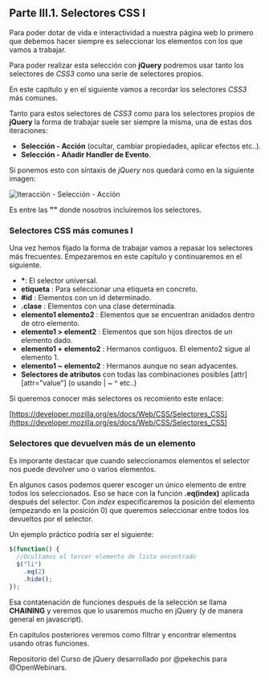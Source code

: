 ## Parte III.1. Selectores CSS I

Para poder dotar de vida e interactividad a nuestra página web lo primero que debemos hacer siempre es seleccionar los elementos con los que vamos a trabajar.

Para poder realizar esta selección con **jQuery** podremos usar tanto los selectores de _CSS3_ como una serie de selectores propios.

En este capítulo y en el siguiente vamos a recordar los selectores _CSS3_ más comunes.

Tanto para estos selectores de _CSS3_ como para los selectores propios de **jQuery** la forma de trabajar suele ser siempre la misma, una de estas dos iteraciones:

- **Selección - Acción** (ocultar, cambiar propiedades, aplicar efectos etc..).
- **Selección - Añadir Handler de Evento**.

Si ponemos esto con síntaxis de _jQuery_ nos quedará como en la siguiente imagen:

![Iteracción - Selección - Acción](img/iteracion_seleccion_accion.png)

Es entre las **""** donde nosotros incluiremos los selectores.

### Selectores CSS más comunes I

Una vez hemos fijado la forma de trabajar vamos a repasar los selectores más frecuentes. Empezaremos en este capítulo y continuaremos en el siguiente.

- **\***: El selector universal.
- **etiqueta** : Para seleccionar una etiqueta en concreto.
- **#id** : Elementos con un id determinado.
- **.clase** : Elementos con una clase determinada.
- **elemento1 elemento2** : Elementos que se encuentran anidados dentro de otro elemento.
- **elemento1 > element2** : Elementos que son hijos directos de un elemento dado.
- **elemento1 + elemento2** : Hermanos contiguos. El elemento2 sigue al elemento 1.
- **elemento1 ~ elemento2** : Hermanos aunque no sean adyacentes.
- **Selectores de atributos** con todas las combinaciones posibles [attr][attr="value"] (o usando | ~ ^ etc..)

Si queremos conocer más selectores os recomiento este enlace:

[https://developer.mozilla.org/es/docs/Web/CSS/Selectores_CSS](https://developer.mozilla.org/es/docs/Web/CSS/Selectores_CSS)

### Selectores que devuelven más de un elemento

Es imporante destacar que cuando seleccionamos elementos el selector nos puede devolver uno o varios elementos.

En algunos casos podemos querer escoger un único elemento de entre todos los seleccionados. Eso se hace con la función **.eq(index)** aplicada después del selector. Con _index_ especificaremos la posición del elemento (empezando en la posición 0) que queremos seleccionar entre todos los devueltos por el selector.

Un ejemplo práctico podría ser el siguiente:

```js
$(function() {
  //Ocultamos el tercer elemento de lista encontrado
  $("li")
    .eq(2)
    .hide();
});
```

Esa contatenación de funciones después de la selección se llama **CHAINING** y veremos que lo usaremos mucho en jQuery (y de manera general en javascript).

En capitulos posteriores veremos como filtrar y encontrar elementos usando otras funciones.

Repositorio del Curso de jQuery desarrollado por @pekechis para @OpenWebinars.
